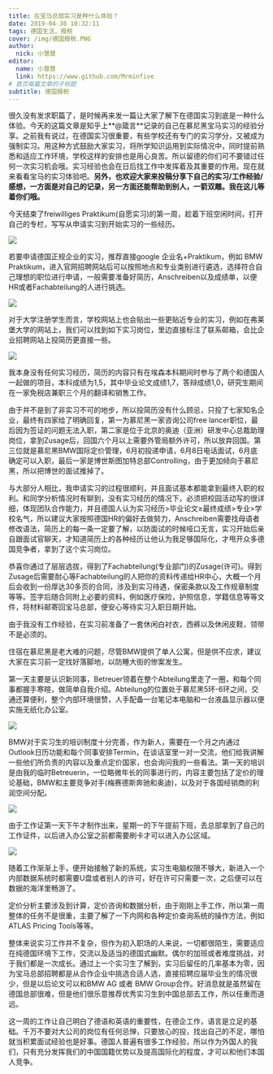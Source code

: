 ```yaml
---
title: 在宝马总部实习是种什么体验？
date: 2019-04-30 10:32:11
tags: 德国生活，报税
cover: /img/德国报税.PNG
author: 
  nick: 小慧慧
editor:
  name: 小慧慧
  link: https://www.github.com/Mrminfive
# 首页每篇文章的子标题
subtitle: 德国报税
---
```


很久没有发求职篇了，是时候再来发一篇让大家了解下在德国实习到底是一种什么体验。今天的这篇文章是知乎上**@箴言**记录的自己在慕尼黑宝马实习的经验分享。之前我有说过，在德国实习很重要，有些学校还有专门的实习学分，又被成为强制实习。用这种方式鼓励大家实习，将所学知识运用到实际情况中，同时提前熟悉和适应工作环境，学校这样的安排也是用心良苦。所以留德的你们可不要错过任何一次实习机会哦。实习经验也会在日后找工作中发挥着及其重要的作用。现在就来看看宝马的实习体验吧。**另外，也欢迎大家来投稿分享下自己的实习/工作经验/感想，一方面是对自己的记录，另一方面还能帮助到别人，一箭双雕。我在这儿等着你们哦。**

  

  

  

今天结束了freiwilliges Praktikum(自愿实习)的第一周，趁着下班空闲时间，打开自己的专栏，写写从申请实习到开始实习的一些经历。

![](https://mmbiz.qpic.cn/mmbiz_jpg/rW3MWnUicJ7d2TgAbE6ICwtNDRoq5hJAvWHBlLe1GDB8aElDoe0QIyHbupbH6nH06OdjrlZQGfg5E8Sl07l6R6g/640?wx_fmt=jpeg)

若要申请德国正规企业的实习，推荐直接google 企业名+Praktikum，例如 BMW Praktikum，进入官网招聘网站后可以按照地点和专业类别进行遴选，选择符合自己理想的职位进行申请，一般需要准备好简历，Anschreiben以及成绩单，以便HR或者Fachabteilung的人进行挑选。

![](https://mmbiz.qpic.cn/mmbiz_jpg/rW3MWnUicJ7e6VT65ubwjyC0OOMIxfnWcn89doYblD1vv3qw4wNMFgof3lpom5USdrBf8F9hoTdtR01wJz5TWSQ/640?wx_fmt=jpeg)

对于大学注册学生而言，学校网站上也会贴出一些更贴近专业的实习，例如在弗莱堡大学的网站上，我们可以找到如下实习岗位，里边直接标注了联系邮箱，会比企业招聘网站上投简历更直接一些。

![](https://mmbiz.qpic.cn/mmbiz_jpg/rW3MWnUicJ7e6VT65ubwjyC0OOMIxfnWczVRsG8QNFibic3mQ48eVoctNicX7xueCJxYWUBst1TsY7y3eqJPlRISIA/640?wx_fmt=jpeg)

我本身没有任何实习经历，简历的内容只有在埃森本科期间时参与了两个和德国人一起做的项目，本科成绩为1,5，其中毕业论文成绩1,7，答辩成绩1,0，研究生期间在一家免税店兼职三个月的翻译和销售工作。

由于并不是到了非实习不可的地步，所以投简历没有什么顾忌，只投了七家知名企业，最终有四家给了明确回复，第一为慕尼黑一家咨询公司free lancer职位，最后因为签证的问题无法入职，第二家是位于北京的奥迪（亚洲）研发中心总裁助理岗位，拿到Zusage后，回国六个月以上需要外管局额外许可，所以放弃回国。第三位就是慕尼黑BMW国际定价管理，6月初投递申请，6月8日电话面试，6月底确定可以入职，最后一家是博世斯图加特总部Controlling，由于更加倾向于慕尼黑，所以把博世的面试推掉了。

与大部分人相比，我申请实习的过程很顺利，并且面试基本都能拿到最终入职的权利。和同学分析情况时有聊到，没有实习经历的情况下，必须把校园活动写的很详细，体现团队合作能力，并且德国人认为实习经历>毕业论文≥最终成绩>专业>学校名气，所以建议大家按照德国HR的偏好去做努力，Anschreiben需要找母语者修改语法，简历上的每一条一定要了解，以防面试的时候哑口无言，实习开始后亲自跟面试官聊天，才知道简历上的各种经历让他认为我足够国际化，才甩开众多德国竞争者，拿到了这个实习岗位。

  

恭喜你通过了层层选拔，得到了Fachabteilung(专业部门)的Zusage(许可)。得到Zusage后需要耐心等Fachabteilung的人把你的资料传递给HR中心，大概一个月后会收到一份厚达30多页的合同，涉及到实习待遇，保密条款以及工作规章制度等等。签字后随合同附上必要的资料，例如医疗保险，护照信息，学籍信息等等文件，将材料邮寄回宝马总部，便安心等待实习入职日期开始。

  

由于我没有工作经验，在实习前准备了一套休闲白衬衣，西裤以及休闲皮鞋，领带不是必须的。

  

住宿在慕尼黑是老大难的问题，尽管BMW提供了单人公寓，但是供不应求，建议大家在实习前一定找好落脚地，以防睡大街的惨案发生。

  

第一天主要是认识新同事，Betreuer领着在整个Abteilung里走了一圈，和每个同事都握手寒暄，做简单自我介绍。Abteilung的位置处于慕尼黑5环-6环之间，交通还算便利，整个内部环境很赞，人手配备一台笔记本电脑和一台液晶显示器以便实施无纸化办公室。

![](https://mmbiz.qpic.cn/mmbiz_jpg/rW3MWnUicJ7e6VT65ubwjyC0OOMIxfnWcEY9RjmZAkUmUEpxZjRMIlp0gE0gtuBOHuXG2D0p6MOIe6SOMFtMHIw/640?wx_fmt=jpeg)

BMW对于实习生的培训制度十分完善，作为新人，需要在一个月之内通过Outlook日历功能和每个同事安排Termin，在谈话室里一对一交流，他们给我讲解一些他们所负责的内容以及重点定价国家，也会询问我的一些看法。第一天的培训是由我的临时Betreuerin，一位略微年长的同事进行的，内容主要包括了定价的理论基础，BMW和主要竞争对手(梅赛德斯奔驰和奥迪)，以及对于各国经销商的利润空间分配。

![](https://mmbiz.qpic.cn/mmbiz_jpg/rW3MWnUicJ7e6VT65ubwjyC0OOMIxfnWcmVVZL2e3D4O7JzbTl9bput4IlPpWmeqze8CTNevu3BdvUb2hibG4DpA/640?wx_fmt=jpeg)

由于工作证第一天下午才制作出来，星期一的下午提前下班，去总部拿到了自己的工作证件，以后进入办公室之前都需要刷卡才可以进入办公区域。

![](https://mmbiz.qpic.cn/mmbiz_jpg/rW3MWnUicJ7e6VT65ubwjyC0OOMIxfnWcaVOKmibIOeqDOSTaG59a4kib5C7d3k9icjibXHJxWwrtv5ppusJOctiagFg/640?wx_fmt=jpeg)

随着工作渐渐上手，便开始接触了新的系统，实习生电脑权限不够大，新进入一个内部数据系统时都需要U盘或者别人的许可，好在许可只需要一次，之后便可以在数据的海洋里畅游了。

  

定价分析主要涉及到计算，定价咨询和数据分析，由于刚刚上手工作，所以第一周整体的任务不是很重，主要了解了一下内网和各种定价查询系统的操作方法，例如ATLAS Pricing Tools等等。

  

整体来说实习工作并不复杂，但作为初入职场的人来说，一切都很陌生，需要适应在纯德国环境下工作，交流以及适当的德国式幽默。偶尔的加班或者难度挑战，对于我们都是一次成长。通过上一个实习生了解到，实习后留任的几率基本为零，因为宝马总部招聘都是从合作企业中挑选合适人选，直接招聘应届毕业生的情况很少，但是以后论文可以和BMW AG 或者 BMW Group合作。好消息就是虽然留在德国总部很难，但是他们很乐意推荐优秀实习生到中国总部去工作，所以任重而道远。

  

这一周的工作让自己明白了德语和英语的重要性，在德企工作，语言是立足的基础。千万不要对大公司的岗位有任何忌惮，只要放心的投，找出自己的不足，哪怕就当积累面试经验也是好事。德国人普遍有很多工作经验，所以作为外国人的我们，只有充分发挥我们的中国国籍优势以及提高国际化的程度，才可以和他们本国人竞争。